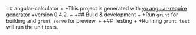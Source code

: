 +# angular-calculator
+
+This project is generated with [yo angular-require generator](https://github.com/aaronallport/generator-angular-require)
+version 0.4.2.
+
+## Build & development
+
+Run `grunt` for building and `grunt serve` for preview.
+
+## Testing
+
+Running `grunt test` will run the unit tests.
